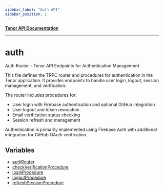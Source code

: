 ```yaml
---
sidebar_label: "Auth API"
sidebar_position: 1
---
```


[**Tenor API Documentation**](../README.md)

***

# auth

Auth Router - Tenor API Endpoints for Authentication Management

This file defines the TRPC router and procedures for authentication in the Tenor application.
It provides endpoints to handle user login, logout, session management, and verification.

The router includes procedures for:
- User login with Firebase authentication and optional GitHub integration
- User logout and token revocation
- Email verification status checking
- Session refresh and management

Authentication is primarily implemented using Firebase Auth with additional integration
for GitHub OAuth verification.

## Variables

- [authRouter](variables/authRouter.md)
- [checkVerificationProcedure](variables/checkVerificationProcedure.md)
- [loginProcedure](variables/loginProcedure.md)
- [logoutProcedure](variables/logoutProcedure.md)
- [refreshSessionProcedure](variables/refreshSessionProcedure.md)
